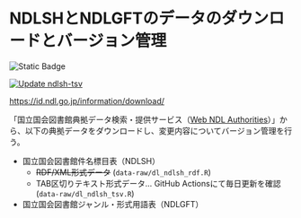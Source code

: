 # NDLSHとNDLGFTのデータのダウンロードとバージョン管理


![Static
Badge](https://img.shields.io/badge/NDLSH-20725-blue?labelColor=%23090979&color=%23082289)

[![Update
ndlsh-tsv](https://github.com/uribo/NDL_SH-GFT_log/actions/workflows/ndlsh_daily_update.yml/badge.svg)](https://github.com/uribo/NDL_SH-GFT_log/actions/workflows/ndlsh_daily_update.yml)

<https://id.ndl.go.jp/information/download/>

「国立国会図書館典拠データ検索・提供サービス（[Web NDL
Authorities](https://id.ndl.go.jp/auth/ndla/)）」から、以下の典拠データをダウンロードし、変更内容についてバージョン管理を行う。

- 国立国会図書館件名標目表（NDLSH）
  - ~~RDF/XML形式データ~~ (`data-raw/dl_ndlsh_rdf.R`)
  - TAB区切りテキスト形式データ… GitHub Actionsにて毎日更新を確認
    (`data-raw/dl_ndlsh_tsv.R`)
- 国立国会図書館ジャンル・形式用語表（NDLGFT）
